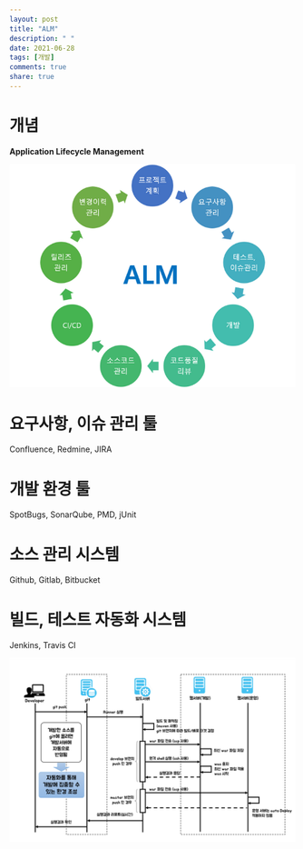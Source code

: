 ```yaml
---
layout: post
title: "ALM"
description: " "
date: 2021-06-28
tags: [개발]
comments: true
share: true
---
```



개념
=====

**Application Lifecycle Management**

 <img title="ALM" src="./images/devops/ALM_1.png" alt="ALM_1" width="600px">


요구사항, 이슈 관리 툴
=====

  Confluence, Redmine, JIRA


개발 환경 툴
=====

  SpotBugs, SonarQube, PMD, jUnit


소스 관리 시스템
=====

 Github, Gitlab, Bitbucket


빌드, 테스트 자동화 시스템
=====

 Jenkins, Travis CI

 <img title="ALM" src="./images/devops/deployment.png" alt="deployment" width="800px">